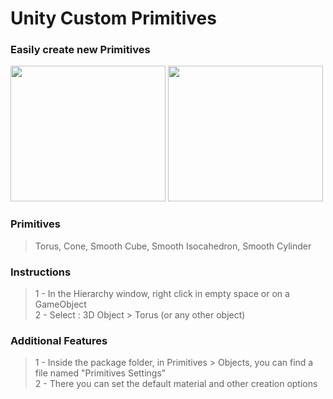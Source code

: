 # Unity Custom Primitives
<h3>Easily create new Primitives</h3>

<div display="inline">
<img src="https://github.com/LTMX/Unity-Prefab-Collider-Generator/blob/master/Unity%20Prefab%20Collider%20Generator%20v1.0/Tutorial/Unity%20Collider%20Generator%20Wiki%20-%20From%20Meshes.png" width="248" height="217">

<img src="https://github.com/LTMX/Unity-Prefab-Collider-Generator/blob/master/Unity%20Prefab%20Collider%20Generator%20v1.0/Tutorial/Unity%20Collider%20Generator%20Wiki%20-%20From%20Colliders.png" width="248" height="217">

<br>
</div>

<h3>Primitives</h3>
<blockquote><p>
Torus, Cone, Smooth Cube, Smooth Isocahedron, Smooth Cylinder
</p></blockquote> 

<h3>Instructions</h3>
<blockquote><p>
1 - In the Hierarchy window, right click in empty space or on a GameObject
<br>2 - Select : 3D Object > Torus (or any other object)
</p></blockquote> 

<h3>Additional Features</h3>
<blockquote><p>
1 - Inside the package folder, in Primitives > Objects, you can find a file named "Primitives Settings" 
<br>2 - There you can set the default material and other creation options
</p></blockquote> 
